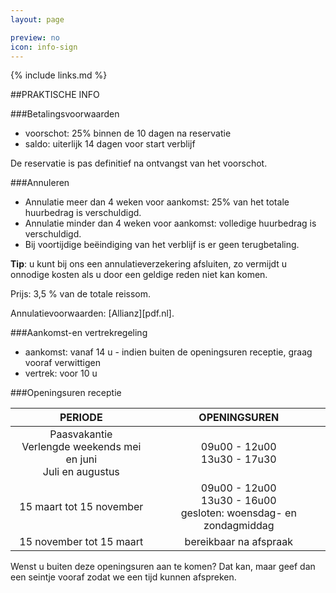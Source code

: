 ```yaml
---
layout: page

preview: no
icon: info-sign
---
```


{% include links.md %}

##PRAKTISCHE INFO

###Betalingsvoorwaarden
- voorschot: 25% binnen de 10 dagen na reservatie
- saldo: uiterlijk 14 dagen voor start verblijf

De reservatie is pas definitief na ontvangst van het voorschot.

###Annuleren
- Annulatie meer dan 4 weken voor aankomst: 25% van het totale huurbedrag is verschuldigd.
- Annulatie minder dan 4 weken voor aankomst: volledige huurbedrag is verschuldigd.
- Bij voortijdige beëindiging van het verblijf is er geen terugbetaling.

**Tip**: u kunt bij ons een annulatieverzekering afsluiten, zo vermijdt u onnodige kosten als u door een geldige reden niet kan komen.

Prijs: 3,5 % van de totale reissom. 

Annulatievoorwaarden: [Allianz][pdf.nl].


###Aankomst-en vertrekregeling
- aankomst: vanaf 14 u - indien buiten de openingsuren receptie, graag vooraf verwittigen 
- vertrek: voor 10 u

###Openingsuren receptie

PERIODE                         | OPENINGSUREN       | 
:------------------------------:|:-----------:|
Paasvakantie<br>Verlengde weekends mei en juni<br>Juli en augustus               |09u00 - 12u00<br>13u30 - 17u30
15 maart tot 15 november        |09u00 - 12u00<br>13u30 - 16u00<br>gesloten: woensdag- en zondagmiddag
15 november tot 15 maart        |bereikbaar na afspraak                     
                             
Wenst u buiten deze openingsuren aan te komen? Dat kan, maar geef dan een seintje vooraf zodat we een tijd kunnen afspreken.
